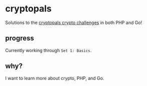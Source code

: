 # cryptopals

Solutions to the [cryptopals crypto challenges](https://cryptopals.com/) in both PHP and Go!

## progress

Currently working through `Set 1: Basics`.

## why?

I want to learn more about crypto, PHP, and Go.
